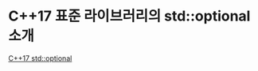 C++17 표준 라이브러리의 std::optional 소개
=====================================

[C++17 std::optional](http://occamsrazr.net/tt/entry/C17-%ED%91%9C%EC%A4%80-%EB%9D%BC%EC%9D%B4%EB%B8%8C%EB%9F%AC%EB%A6%AC%EC%9D%98-stdoptional-%EC%86%8C%EA%B0%9C)


